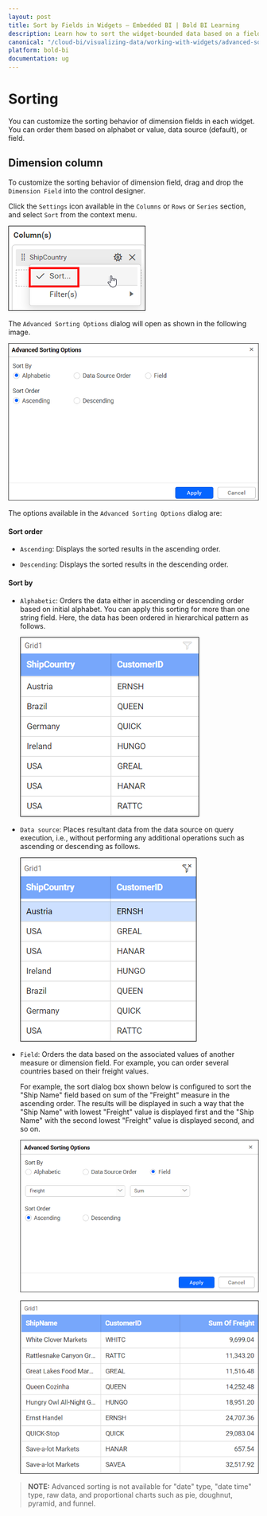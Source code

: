 ```yaml
---
layout: post
title: Sort by Fields in Widgets – Embedded BI | Bold BI Learning
description: Learn how to sort the widget-bounded data based on a field and visualize through Bold BI Embedded dashboard.
canonical: "/cloud-bi/visualizing-data/working-with-widgets/advanced-sorting/"
platform: bold-bi
documentation: ug
---
```


# Sorting

You can customize the sorting behavior of dimension fields in each widget. You can order them based on alphabet or value, data source (default), or field.

## Dimension column

To customize the sorting behavior of dimension field, drag and drop the `Dimension Field` into the control designer.

Click the `Settings` icon available in the `Columns` or `Rows` or `Series` section, and select `Sort` from the context menu.

![Custom sort option](/static/assets/embedded/visualizing-data/working-with-widgets/images/Custom-sort-option.PNG)

The `Advanced Sorting Options` dialog will open as shown in the following image.

![Custom sort dialog](/static/assets/embedded/visualizing-data/working-with-widgets/images/Custom-sort-dialog.PNG)

The options available in the `Advanced Sorting Options` dialog are:

#### Sort order

 * `Ascending`: Displays the sorted results in the ascending order.

 * `Descending`: Displays the sorted results in the descending order.

#### Sort by

 * `Alphabetic`: Orders the data either in ascending or descending order based on initial alphabet. You can apply this sorting for more than one string field. Here, the data has been ordered in hierarchical pattern as follows.

     ![Alphabetic sort](/static/assets/embedded/visualizing-data/working-with-widgets/images/Alphabetic-sort.PNG)

 * `Data source`: Places resultant data from the data source on query execution, i.e., without performing any additional operations such as ascending or descending as follows.

    ![Data source sort](/static/assets/embedded/visualizing-data/working-with-widgets/images/Data-source-sort.PNG)

 * `Field`: Orders the data based on the associated values of another measure or dimension field. For example, you can order several countries based on their freight values.

    For example, the sort dialog box shown below is configured to sort the "Ship Name" field based on sum of the "Freight" measure in the ascending order. The results will be displayed in such a way that the "Ship Name" with lowest "Freight" value is displayed first and the "Ship Name" with the second lowest "Freight" value is displayed second, and so on.
    
    ![Sorting based on measure field](/static/assets/embedded/visualizing-data/working-with-widgets/images/sorting-measures.PNG)
    
    ![Grid after sorting](/static/assets/embedded/visualizing-data/working-with-widgets/images/sorted-result.PNG)

> **NOTE:**  Advanced sorting is not available for "date" type, "date time" type, raw data, and proportional charts such as pie, doughnut, pyramid, and funnel.
